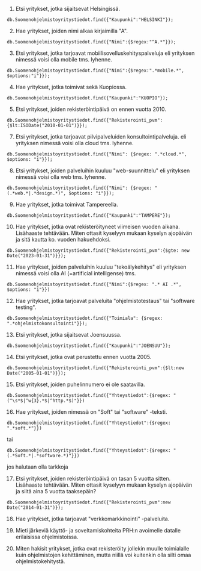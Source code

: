 1. Etsi yritykset, jotka sijaitsevat Helsingissä.

`db.Suomenohjelmistoyritystiedot.find({"Kaupunki":"HELSINKI"});`

2. Hae yritykset, joiden nimi alkaa kirjaimilla "A".

`db.Suomenohjelmistoyritystiedot.find({"Nimi":{$regex:"^A.*"}});`

3. Etsi yritykset, jotka tarjoavat mobiilisovelluskehityspalveluja eli yrityksen nimessä voisi olla mobile tms. lyhenne.

`db.Suomenohjelmistoyritystiedot.find({"Nimi":{$regex:".*mobile.*", $options:"i"}});`

4. Hae yritykset, jotka toimivat sekä Kuopiossa.

`db.Suomenohjelmistoyritystiedot.find({"Kaupunki":"KUOPIO"});`

5. Etsi yritykset, joiden rekisteröintipäivä on ennen vuotta 2010.

`db.Suomenohjelmistoyritystiedot.find({"Rekisterointi_pvm":{$lt:ISODate("2010-01-01")}});`

7. Etsi yritykset, jotka tarjoavat pilvipalveluiden konsultointipalveluja. eli yrityksen nimessä voisi olla cloud tms. lyhenne.

`db.Suomenohjelmistoyritystiedot.find({"Nimi": {$regex: ".*cloud.*", $options: "i"}});`

8. Etsi yritykset, joiden palveluihin kuuluu "web-suunnittelu" eli yrityksen nimessä voisi olla web tms. lyhenne.

`db.Suomenohjelmistoyritystiedot.find({"Nimi": {$regex: "(.*web.*|.*design.*)", $options: "i"}});`

9. Hae yritykset, jotka toimivat Tampereella.

`db.Suomenohjelmistoyritystiedot.find({"Kaupunki":"TAMPERE"});`

10. Hae yritykset, jotka ovat rekisteröityneet viimeisen vuoden aikana. Lisähaaste tehtävään. Miten ottasit kyselyyn mukaan kyselyn ajopäivän ja sitä kautta ko. vuoden hakuehdoksi.

`db.Suomenohjelmistoyritystiedot.find({"Rekisterointi_pvm":{$gte: new Date("2023-01-31")}});`

11. Hae yritykset, joiden palveluihin kuuluu "tekoälykehitys" eli yrityksen nimessä voisi olla AI (=artificial intelligense) tms.

`db.Suomenohjelmistoyritystiedot.find({"Nimi":{$regex: ".* AI .*", $options: "i"}})`

12. Hae yritykset, jotka tarjoavat palveluita "ohjelmistotestaus" tai "software testing".

`db.Suomenohjelmistoyritystiedot.find({"Toimiala": {$regex: ".*ohjelmistokonsultointi"}});`

13. Etsi yritykset, jotka sijaitsevat Joensuussa.

`db.Suomenohjelmistoyritystiedot.find({"Kaupunki":"JOENSUU"});`


14. Etsi yritykset, jotka ovat perustettu ennen vuotta 2005.

`db.Suomenohjelmistoyritystiedot.find({"Rekisterointi_pvm":{$lt:new Date("2005-01-01")}});`

15. Etsi yritykset, joiden puhelinnumero ei ole saatavilla.

`db.Suomenohjelmistoyritystiedot.find({"Yhteystiedot":{$regex: "(^\s*$|^w{3}.*$|^http.*$)"}})`

16. Hae yritykset, joiden nimessä on "Soft" tai "software" -teksti.

`db.Suomenohjelmistoyritystiedot.find({"Yhteystiedot":{$regex: ".*soft.*"}})`

tai

`db.Suomenohjelmistoyritystiedot.find({"Yhteystiedot":{$regex: "(.*Soft.*|.*software.*)"}})`

jos halutaan olla tarkkoja

17. Etsi yritykset, joiden rekisteröintipäivä on tasan 5 vuotta sitten. Lisähaaste tehtävään. Miten ottasit kyselyyn mukaan kyselyn ajopäivän ja siitä aina 5 vuotta taaksepäin?

`db.Suomenohjelmistoyritystiedot.find({"Rekisterointi_pvm":new Date("2014-01-31")});`

18. Hae yritykset, jotka tarjoavat "verkkomarkkinointi" -palveluita.



19. Mieti järkeviä käyttö- ja soveltamiskohteita PRH:n avoimelle datalle erilaisissa ohjelmistoissa.



20. Miten hakisit yritykset, jotka ovat rekisteröity jollekin muulle toimialalle kuin ohjelmistojen kehittäminen, mutta niillä voi kuitenkin olla silti omaa ohjelmistokehitystä.

